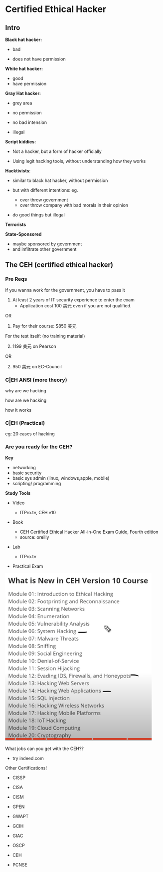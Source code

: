 # Certified Ethical Hacker 



## Intro



**Black hat hacker:** 

- bad 

- does not have permission 



**White hat hacker:** 

- good 
- have permission 



**Gray Hat hacker:**

- grey area 

- no permission 
- no bad intension 
- illegal 



**Script kiddies:**

- Not a hacker, but a form of hacker officially 

- Using legit hacking tools, without understanding how they works 



**Hacktivists**:

- similar to  black hat hacker, without permission
- but with different intentions: eg.
  - over throw government  
  - over throw company with bad morals in their opinion 

- do good things but illegal 



**Terrorists**



**State-Sponsored**

- maybe sponsored by government 
- and infiltrate other government 



## The CEH (certified ethical hacker)



### Pre Reqs 

If you wanna work for the government, you have to pass it 

1. At least 2 years of IT security experience to enter the exam  
   - Application cost 100 美元 even if you are not qualified.

OR

1. Pay for their course: $850 美元



For the test itself: (no training material)

2. 1199 美元 on Pearson 

OR

2. 950 美元 on EC-Council 





### C|EH ANSI (more theory)

why are we hacking 

how are we hacking 

how it works 



### C|EH (Practical)

eg: 20 cases of hacking 



### Are you ready for the CEH?

**Key** 

- networking 
- basic security 
- basic sys admin (linux, windows,apple, mobile)
- scripting/ programming 



**Study Tools** 

- Video 
  - ITPro.tv, CEH v10 
- Book
  - CEH Certified Ethical Hacker All-in-One Exam Guide, Fourth edition 
  - source: oreilly 
- Lab 
  - ITPro.tv

- Practical Exam



![image-20221110002446430](./assets/image-20221110002446430-1668011103792-1.png)




What jobs can you get with the CEH??

- try indeed.com



Other Certifications!

- CISSP

- CISA
- CISM
- GPEN
- GWAPT
- GCIH
- GIAC
- OSCP
- CEH
- PCNSE